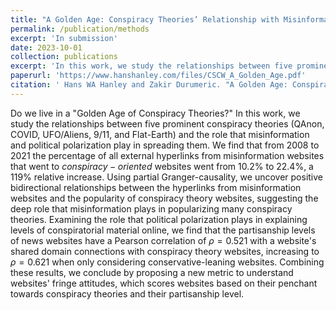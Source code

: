 ```yaml
---
title: "A Golden Age: Conspiracy Theories’ Relationship with Misinformation Outlets, News Media, and the Wider Internet"
permalink: /publication/methods
excerpt: 'In submission'
date: 2023-10-01
collection: publications
excerpt: 'In this work, we study the relationships between five prominent conspiracy theories (QAnon, COVID, UFO/Aliens, 9/11, and Flat-Earth) and the role that misinformation and political polarization play in spreading these conspiracies.'
paperurl: 'https://www.hanshanley.com/files/CSCW_A_Golden_Age.pdf'
citation: ' Hans WA Hanley and Zakir Durumeric. "A Golden Age: Conspiracy Theories’ Relationship with Misinformation Outlets, News Media, and the Wider Internet." (2023).'
---
```

Do we live in a "Golden Age of Conspiracy Theories?" In this work, we study the relationships between five prominent conspiracy theories (QAnon, COVID, UFO/Aliens, 9/11, and Flat-Earth) and the role that misinformation and political polarization play in spreading them. We find that from 2008 to 2021 the percentage of all external hyperlinks from misinformation websites that went to $conspiracy-oriented$ websites went from 10.2% to 22.4%, a 119% relative increase. Using partial Granger-causality, we uncover positive bidirectional relationships between the hyperlinks from misinformation websites and the popularity of conspiracy theory websites, suggesting the deep role that misinformation plays in popularizing many conspiracy theories. Examining the role that political polarization plays in explaining levels of conspiratorial material online, we find that the partisanship levels of news websites have a Pearson correlation of $\rho = 0.521$ with a website's shared domain connections with conspiracy theory websites, increasing to $\rho = 0.621$ when only considering conservative-leaning websites. Combining these results, we conclude by proposing a new metric to understand websites' fringe attitudes, which scores websites based on their penchant towards conspiracy theories and their partisanship level.
